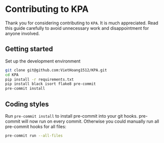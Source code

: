 # Contributing to KPA

Thank you for considering contributing to `KPA`. It is much appreciated. Read this guide carefully to avoid unnecessary work and disappointment for anyone involved.

## Getting started

Set up the development environment

```sh
git clone git@github.com:VietHoang1512/KPA.git
cd KPA
pip install -r requirements.txt
pip install black isort flake8 pre-commit
pre-commit install
```

## Coding styles

Run `pre-commit install` to install pre-commit into your git hooks. pre-commit will now run on every commit. Otherwise you could manually run all pre-commit hooks for all files:
```sh
pre-commit run --all-files 
```